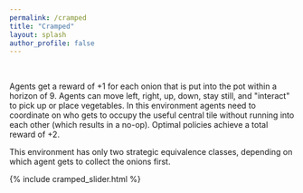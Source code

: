 ```yaml
---
permalink: /cramped
title: "Cramped"
layout: splash
author_profile: false
---
```


<br>

Agents get a reward of +1 for each onion that is put into the pot within a horizon of 9. Agents can move left, right, up, down, stay still, and "interact" to pick up or place vegetables. In this environment agents need to coordinate on who gets to occupy the useful central tile without running into each other (which results in a no-op). Optimal policies achieve a total reward of +2.  

This environment has only two strategic equivalence classes, depending on which agent gets to collect the onions first.

{% include cramped_slider.html %}
